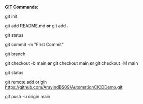 **GIT Commands:**

git init

git add README.md **or** git add .

git status

git commit -m "First Commit"

git branch

git checkout -b main **or** git checkout main **or** git checkout -M main

git status

git remote add origin https://github.com/AravindBS09/AutomationCICDDemo.git

git push -u origin main

